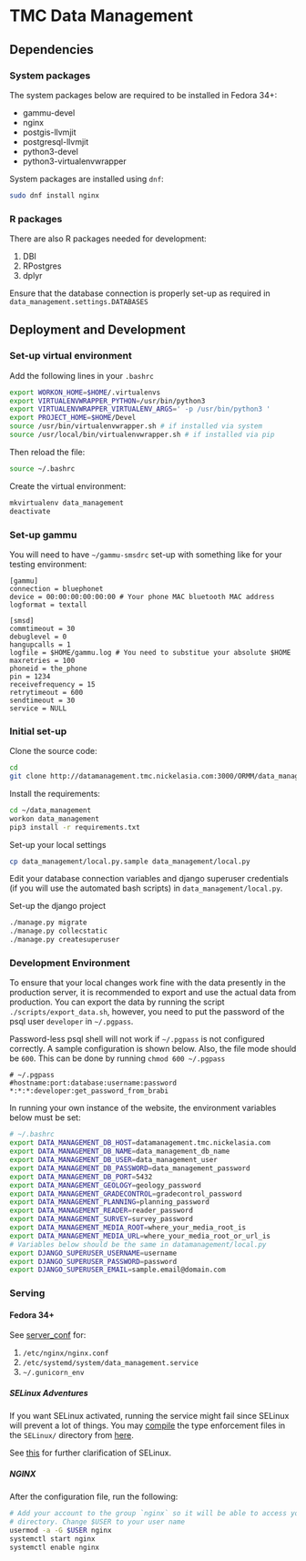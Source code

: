 # TMC Data Management

## Dependencies

### System packages

The system packages below are required to be installed in Fedora 34+:

- gammu-devel
- nginx
- postgis-llvmjit
- postgresql-llvmjit
- python3-devel
- python3-virtualenvwrapper

System packages are installed using `dnf`:

```bash
sudo dnf install nginx
```

### R packages

There are also R packages needed for development:

1. DBI
1. RPostgres
1. dplyr

Ensure that the database connection is properly set-up as required in
`data_management.settings.DATABASES`

## Deployment and Development

### Set-up virtual environment

Add the following lines in your `.bashrc`

```bash
export WORKON_HOME=$HOME/.virtualenvs
export VIRTUALENVWRAPPER_PYTHON=/usr/bin/python3
export VIRTUALENVWRAPPER_VIRTUALENV_ARGS=' -p /usr/bin/python3 '
export PROJECT_HOME=$HOME/Devel
source /usr/bin/virtualenvwrapper.sh # if installed via system
source /usr/local/bin/virtualenvwrapper.sh # if installed via pip
```

Then reload the file:

```bash
source ~/.bashrc
```

Create the virtual environment:

```bash
mkvirtualenv data_management
deactivate
```

### Set-up gammu

You will need to have `~/gammu-smsdrc` set-up with something like for your testing environment:

```
[gammu]
connection = bluephonet
device = 00:00:00:00:00:00 # Your phone MAC bluetooth MAC address
logformat = textall

[smsd]
commtimeout = 30
debuglevel = 0
hangupcalls = 1
logfile = $HOME/gammu.log # You need to substitue your absolute $HOME
maxretries = 100
phoneid = the_phone
pin = 1234
receivefrequency = 15
retrytimeout = 600
sendtimeout = 30
service = NULL

```

### Initial set-up

Clone the source code:

```bash
cd
git clone http://datamanagement.tmc.nickelasia.com:3000/ORMM/data_management.git
```

Install the requirements:

```bash
cd ~/data_management
workon data_management
pip3 install -r requirements.txt
```

Set-up your local settings

```bash
cp data_management/local.py.sample data_management/local.py
```

Edit your database connection variables and django superuser credentials (if
you will use the automated bash scripts) in `data_management/local.py`.

Set-up the django project

```bash
./manage.py migrate
./manage.py collecstatic
./manage.py createsuperuser
```

### Development Environment

To ensure that your local changes work fine with the data presently in the production server, it is recommended to export and use the actual data from production.
You can export the data by running the script `./scripts/export_data.sh`, however, you need to put the password of the psql user `developer` in `~/.pgpass`.

Password-less psql shell will not work if `~/.pgpass` is not configured correctly.
A sample configuration is shown below.
Also, the file mode should be `600`.
This can be done by running `chmod 600 ~/.pgpass`

```
# ~/.pgpass
#hostname:port:database:username:password
*:*:*:developer:get_password_from_brabi
```

In running your own instance of the website, the environment variables below must be set:

```bash
# ~/.bashrc
export DATA_MANAGEMENT_DB_HOST=datamanagement.tmc.nickelasia.com
export DATA_MANAGEMENT_DB_NAME=data_management_db_name
export DATA_MANAGEMENT_DB_USER=data_management_user
export DATA_MANAGEMENT_DB_PASSWORD=data_management_password
export DATA_MANAGEMENT_DB_PORT=5432
export DATA_MANAGEMENT_GEOLOGY=geology_password
export DATA_MANAGEMENT_GRADECONTROL=gradecontrol_password
export DATA_MANAGEMENT_PLANNING=planning_password
export DATA_MANAGEMENT_READER=reader_password
export DATA_MANAGEMENT_SURVEY=survey_password
export DATA_MANAGEMENT_MEDIA_ROOT=where_your_media_root_is
export DATA_MANAGEMENT_MEDIA_URL=where_your_media_root_or_url_is
# Variables below should be the same in datamanagement/local.py
export DJANGO_SUPERUSER_USERNAME=username
export DJANGO_SUPERUSER_PASSWORD=password
export DJANGO_SUPERUSER_EMAIL=sample.email@domain.com
```

### Serving

#### Fedora 34+

See [server_conf](http://datamanagement.tmc.nickelasia.com:3000/basilrabi/server_conf) for:

1. `/etc/nginx/nginx.conf`
1. `/etc/systemd/system/data_management.service`
1. `~/.gunicorn_env`


##### SELinux Adventures

If you want SELinux activated, running the service might fail since SELinux will prevent a lot of things.
You may [compile](https://relativkreativ.at/articles/how-to-compile-a-selinux-policy-package) the type enforcement files in the `SELinux/` directory from [here](http://datamanagement.tmc.nickelasia.com:3000/basilrabi/server_conf).

See [this](https://access.redhat.com/documentation/en-us/red_hat_enterprise_linux/6/html/security-enhanced_linux/sect-security-enhanced_linux-fixing_problems-allowing_access_audit2allow)
for further clarification of SELinux.

##### NGINX

After the configuration file, run the following:

```bash
# Add your account to the group `nginx` so it will be able to access your
# directory. Change $USER to your user name
usermod -a -G $USER nginx
systemctl start nginx
systemctl enable nginx
```
